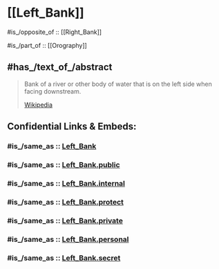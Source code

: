 # [[Left_Bank]] 

#is_/opposite_of :: [[Right_Bank]] 

#is_/part_of :: [[Orography]]
## #has_/text_of_/abstract 

> Bank of a river or other body of water that is on the left side when facing downstream. 
> 
> [Wikipedia](https://en.wikipedia.org/wiki/Left%20Bank) 


## Confidential Links & Embeds: 

### #is_/same_as :: [Left_Bank](/_Standards/Earth/Geography/Left_Bank.md) 

### #is_/same_as :: [Left_Bank.public](/_public/Earth/Geography/Left_Bank.public.md) 

### #is_/same_as :: [Left_Bank.internal](/_internal/Earth/Geography/Left_Bank.internal.md) 

### #is_/same_as :: [Left_Bank.protect](/_protect/Earth/Geography/Left_Bank.protect.md) 

### #is_/same_as :: [Left_Bank.private](/_private/Earth/Geography/Left_Bank.private.md) 

### #is_/same_as :: [Left_Bank.personal](/_personal/Earth/Geography/Left_Bank.personal.md) 

### #is_/same_as :: [Left_Bank.secret](/_secret/Earth/Geography/Left_Bank.secret.md)

